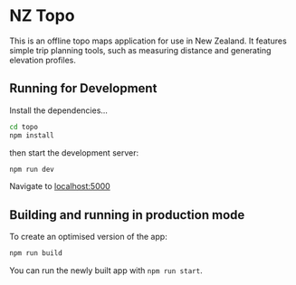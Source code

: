 # NZ Topo

This is an offline topo maps application for use in New Zealand. It features simple trip planning tools, such as measuring distance and generating elevation profiles.


## Running for Development

Install the dependencies...

```bash
cd topo
npm install
```

then start the development server:

```bash
npm run dev
```

Navigate to [localhost:5000](http://localhost:5000)


## Building and running in production mode

To create an optimised version of the app:

```bash
npm run build
```

You can run the newly built app with `npm run start`.

